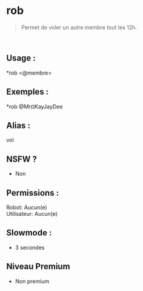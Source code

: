 # rob

> Permet de voler un autre membre tout les 12h.

<br>

## Usage :

*rob <@membre>

## Exemples :

*rob @Mr¤KayJayDee

## Alias :

vol

## NSFW ?

- Non

## Permissions :

Robot: Aucun(e)
<br>
Utilisateur: Aucun(e)

## Slowmode :

- 3 secondes

## Niveau Premium

- Non premium